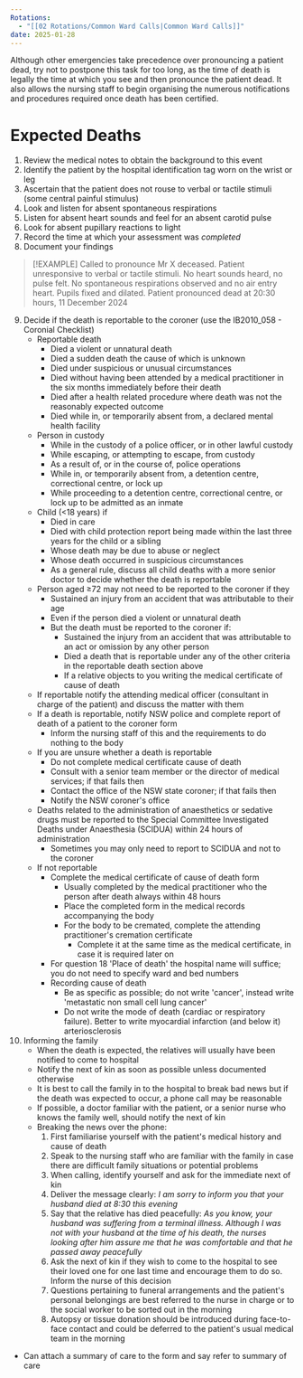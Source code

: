 ```yaml
---
Rotations:
  - "[[02 Rotations/Common Ward Calls|Common Ward Calls]]"
date: 2025-01-28
---
```

Although other emergencies take precedence over pronouncing a patient dead, try not to postpone this task for too long, as the time of death is legally the time at which you see and then pronounce the patient dead. It also allows the nursing staff to begin organising the numerous notifications and procedures required once death has been certified.
# Expected Deaths
1. Review the medical notes to obtain the background to this event
2. Identify the patient by the hospital identification tag worn on the wrist or leg
3. Ascertain that the patient does not rouse to verbal or tactile stimuli (some central painful stimulus)
4. Look and listen for absent spontaneous respirations
5. Listen for absent heart sounds and feel for an absent carotid pulse
6. Look for absent pupillary reactions to light
7. Record the time at which your assessment was *completed*
8. Document your findings

> [!EXAMPLE] 
> Called to pronounce Mr X deceased. Patient unresponsive to verbal or tactile stimuli. No heart sounds heard, no pulse felt. No spontaneous respirations observed and no air entry heart. Pupils fixed and dilated. Patient pronounced dead at 20:30 hours, 11 December 2024

9. Decide if the death is reportable to the coroner (use the IB2010_058 - Coronial Checklist)
	- Reportable death
		- Died a violent or unnatural death
		- Died a sudden death the cause of which is unknown
		- Died under suspicious or unusual circumstances
		- Died without having been attended by a medical practitioner in the six months immediately before their death
		- Died after a health related procedure where death was not the reasonably expected outcome
		- Died while in, or temporarily absent from, a declared mental health facility
	- Person in custody
		- While in the custody of a police officer, or in other lawful custody
		- While escaping, or attempting to escape, from custody
		- As a result of, or in the course of, police operations
		- While in, or temporarily absent from, a detention centre, correctional centre, or lock up
		- While proceeding to a detention centre, correctional centre, or lock up to be admitted as an inmate
	- Child (<18 years) if
		- Died in care
		- Died with child protection report being made within the last three years for the child or a sibling
		- Whose death may be due to abuse or neglect
		- Whose death occurred in suspicious circumstances
		- As a general rule, discuss all child deaths with a more senior doctor to decide whether the death is reportable
	- Person aged ≥72 may not need to be reported to the coroner if they
		- Sustained an injury from an accident that was attributable to their age
		- Even if the person died a violent or unnatural death
		- But the death must be reported to the coroner if:
			- Sustained the injury from an accident that was attributable to an act or omission by any other person
			- Died a death that is reportable under any of the other criteria in the reportable death section above
			- If a relative objects to you writing the medical certificate of cause of death 
	- If reportable notify the attending medical officer (consultant in charge of the patient) and discuss the matter with them
	- If a death is reportable, notify NSW police and complete report of death of a patient to the coroner form
		- Inform the nursing staff of this and the requirements to do nothing to the body
	- If you are unsure whether a death is reportable
		- Do not complete medical certificate cause of death
		- Consult with a senior team member or the director of medical services; if that fails then
		- Contact the office of the NSW state coroner; if that fails then
		- Notify the NSW coroner's office
	- Deaths related to the administration of anaesthetics or sedative drugs must be reported to the Special Committee Investigated Deaths under Anaesthesia (SCIDUA) within 24 hours of administration
		- Sometimes you may only need to report to SCIDUA and not to the coroner
	- If not reportable
		- Complete the medical certificate of cause of death form
			- Usually completed by the medical practitioner who the person after death always within 48 hours
			- Place the completed form in the medical records accompanying the body
			- For the body to be cremated, complete the attending practitioner's cremation certificate
				- Complete it at the same time as the medical certificate, in case it is required later on
		- For question 18 'Place of death' the hospital name will suffice; you do not need to specify ward and bed numbers
		- Recording cause of death
			- Be as specific as possible; do not write 'cancer', instead write 'metastatic non small cell lung cancer'
			- Do not write the mode of death (cardiac or respiratory failure). Better to write myocardial infarction (and below it) arteriosclerosis
10. Informing the family
	- When the death is expected, the relatives will usually have been notified to come to hospital
	- Notify the next of kin as soon as possible unless documented otherwise
	- It is best to call the family in to the hospital to break bad news but if the death was expected to occur, a phone call may be reasonable
	- If possible, a doctor familiar with the patient, or a senior nurse who knows the family well, should notify the next of kin
	- Breaking the news over the phone:
		1. First familiarise yourself with the patient's medical history and cause of death
		2. Speak to the nursing staff who are familiar with the family in case there are difficult family situations or potential problems
		3. When calling, identify yourself and ask for the immediate next of kin
		4. Deliver the message clearly: *I am sorry to inform you that your husband died at 8:30 this evening*
		5. Say that the relative has died peacefully: *As you know, your husband was suffering from a terminal illness. Although I was not with your husband at the time of his death, the nurses looking after him assure me that he was comfortable and that he passed away peacefully*
		6. Ask the next of kin if they wish to come to the hospital to see their loved one for one last time and encourage them to do so. Inform the nurse of this decision
		7. Questions pertaining to funeral arrangements and the patient's personal belongings are best referred to the nurse in charge or to the social worker to be sorted out in the morning
		8. Autopsy or tissue donation should be introduced during face-to-face contact and could be deferred to the patient's usual medical team in the morning
- Can attach a summary of care to the form and say refer to summary of care
